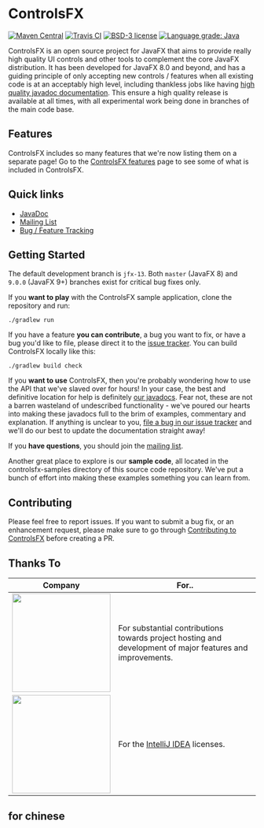 ControlsFX
=====

[![Maven Central](http://img.shields.io/maven-central/v/org.controlsfx/controlsfx)](https://search.maven.org/search?q=g:org.controlsfx%20AND%20a:controlsfx)
[![Travis CI](https://img.shields.io/travis/controlsfx/controlsfx/jfx-13)](https://travis-ci.org/controlsfx/controlsfx)
[![BSD-3 license](https://img.shields.io/badge/license-BSD--3-%230778B9.svg)](https://opensource.org/licenses/BSD-3-Clause)
[![Language grade: Java](https://img.shields.io/lgtm/grade/java/g/controlsfx/controlsfx.svg?logo=lgtm&logoWidth=18)](https://lgtm.com/projects/g/controlsfx/controlsfx/context:java)

ControlsFX is an open source project for JavaFX that aims to provide really high quality UI controls and other tools to complement the core JavaFX distribution. It has been developed for JavaFX 8.0 and beyond, and has a guiding principle of only accepting new controls / features when all existing code is at an acceptably high level, including thankless jobs like having [high quality javadoc documentation](https://controlsfx.github.io/javadoc/). This ensure a high quality release is available at all times, with all experimental work being done in branches of the main code base.

## Features

ControlsFX includes so many features that we're now listing them on a separate page! Go to the <a href="https://github.com/controlsfx/controlsfx/wiki/ControlsFX-Features">ControlsFX features</a> page to see some of what is included in ControlsFX.

## Quick links

- [JavaDoc](https://controlsfx.github.io/javadoc/)
- [Mailing List](https://groups.google.com/group/controlsfx-dev)
- [Bug / Feature Tracking](https://github.com/controlsfx/controlsfx/issues?q=is%3Aissue+is%3Aopen+sort%3Aupdated-desc)

## Getting Started

The default development branch is `jfx-13`. Both `master` (JavaFX 8) and `9.0.0` (JavaFX 9+) branches exist for critical bug fixes only.

If you **want to play** with the ControlsFX sample application, clone the repository and run:

`./gradlew run`

If you have a feature **you can contribute**, a bug you want to fix, or have a bug you'd like to file, please direct it to the [issue tracker](https://github.com/controlsfx/controlsfx/issues).
You can build ControlsFX locally like this:

`./gradlew build check`

If you **want to use** ControlsFX, then you're probably wondering how to use the API that we've slaved over for hours!
In your case, the best and definitive location for help is definitely [our javadocs](https://controlsfx.github.io/javadoc/).
Fear not, these are not a barren wasteland of undescribed functionality - we've poured our hearts into making these javadocs full to the brim of examples, commentary and explanation. If anything is unclear to you, [file a bug in our issue tracker](https://github.com/controlsfx/controlsfx/issues) and we'll do our best to update the documentation straight away!

If you **have questions**, you should join the [mailing list](https://groups.google.com/group/controlsfx-dev).

Another great place to explore is our **sample code**, all located in the controlsfx-samples directory of this source code repository.
We've put a bunch of effort into making these examples something you can learn from.

## Contributing

Please feel free to report issues. If you want to submit a bug fix, or an enhancement request, please make sure to go through [Contributing to ControlsFX](https://github.com/controlsfx/controlsfx/wiki/Contributing-to-ControlsFX) before creating a PR.

## Thanks To

| Company              | For..                          |
|----------------------|--------------------------------|
| <a href="http://gluonhq.com"><img width="200" src="http://fxexperience.com/wp-content/uploads/2016/08/Gluon_combined_logo_vertical.png"></a>| For substantial contributions towards project hosting and development of major features and improvements.|
|<img width="200" src="http://fxexperience.com/wp-content/uploads/2013/04/jetbrains.png">| For the <a href="https://www.jetbrains.com/idea">IntelliJ IDEA</a> licenses.|

## for chinese


